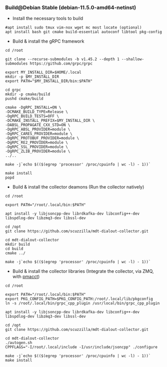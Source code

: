 ###  Build@Debian Stable (debian-11.5.0-amd64-netinst)

- Install the necessary tools to build
```SHELL
#apt install sudo tmux vim-nox wget mc most locate (optional)
apt install bash git cmake build-essential autoconf libtool pkg-config
```

- Build & install the gRPC framework
```SHELL
cd /root

git clone --recurse-submodules -b v1.45.2 --depth 1 --shallow-submodules https://github.com/grpc/grpc

export MY_INSTALL_DIR=$HOME/.local
mkdir -p $MY_INSTALL_DIR
export PATH="$MY_INSTALL_DIR/bin:$PATH"

cd grpc
mkdir -p cmake/build
pushd cmake/build

cmake -DgRPC_INSTALL=ON \
-DCMAKE_BUILD_TYPE=Release \
-DgRPC_BUILD_TESTS=OFF \
-DCMAKE_INSTALL_PREFIX=$MY_INSTALL_DIR \
-DABSL_PROPAGATE_CXX_STD=ON \
-DgRPC_ABSL_PROVIDER=module \
-DgRPC_CARES_PROVIDER=module \
-DgRPC_PROTOBUF_PROVIDER=module \
-DgRPC_RE2_PROVIDER=module \
-DgRPC_SSL_PROVIDER=module \
-DgRPC_ZLIB_PROVIDER=module \
../..

make -j`echo $(($(egrep 'processor' /proc/cpuinfo | wc -l) - 1))`

make install
popd
```

- Build & install the collector deamons (Run the collector natively)
```SHELL
cd /root

export PATH="/root/.local/bin:$PATH"

apt install -y libjsoncpp-dev librdkafka-dev libconfig++-dev libspdlog-dev libzmq3-dev libssl-dev

cd /opt
git clone https://github.com/scuzzilla/mdt-dialout-collector.git

cd mdt-dialout-collector
mkdir build
cd build
cmake ../

make -j`echo $(($(egrep 'processor' /proc/cpuinfo | wc -l) - 1))`
```

- Build & install the collector libraries (Integrate the collector, via ZMQ, with [pmacct](https://github.com/pmacct/pmacct))
```SHELL
cd /root

export PATH="/root/.local/bin:$PATH"
export PKG_CONFIG_PATH=$PKG_CONFIG_PATH:/root/.local/lib/pkgconfig
ln -s /root/.local/bin/grpc_cpp_plugin /usr/local/bin/grpc_cpp_plugin

apt install -y libjsoncpp-dev librdkafka-dev libconfig++-dev libspdlog-dev libzmq3-dev libssl-dev

cd /opt
git clone https://github.com/scuzzilla/mdt-dialout-collector.git

cd mdt-dialout-collector
./autogen.sh
CPPFLAGS="-I/root/.local/include -I/usr/include/jsoncpp" ./configure

make -j`echo $(($(egrep 'processor' /proc/cpuinfo | wc -l) - 1))`
make install
```

